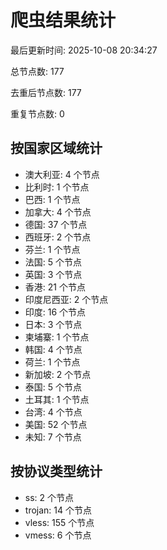 # 爬虫结果统计

最后更新时间: 2025-10-08 20:34:27

总节点数: 177

去重后节点数: 177

重复节点数: 0

## 按国家区域统计

- 澳大利亚: 4 个节点
- 比利时: 1 个节点
- 巴西: 1 个节点
- 加拿大: 4 个节点
- 德国: 37 个节点
- 西班牙: 2 个节点
- 芬兰: 1 个节点
- 法国: 5 个节点
- 英国: 3 个节点
- 香港: 21 个节点
- 印度尼西亚: 2 个节点
- 印度: 16 个节点
- 日本: 3 个节点
- 柬埔寨: 1 个节点
- 韩国: 4 个节点
- 荷兰: 1 个节点
- 新加坡: 2 个节点
- 泰国: 5 个节点
- 土耳其: 1 个节点
- 台湾: 4 个节点
- 美国: 52 个节点
- 未知: 7 个节点

## 按协议类型统计

- ss: 2 个节点
- trojan: 14 个节点
- vless: 155 个节点
- vmess: 6 个节点
